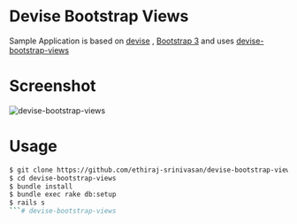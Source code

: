 # Devise Bootstrap Views 
  Sample Application is based on [devise](https://github.com/plataformatec/devise) , [Bootstrap 3](https://github.com/twbs/bootstrap-sass) and uses [devise-bootstrap-views](https://github.com/hisea/devise-bootstrap-views)

# Screenshot

  ![devise-bootstrap-views](https://raw.githubusercontent.com/ethiraj-srinivasan/devise-bootstrap-views/master/app/assets/images/screenshot.png)
# Usage

```sh
$ git clone https://github.com/ethiraj-srinivasan/devise-bootstrap-views.git
$ cd devise-bootstrap-views
$ bundle install
$ bundle exec rake db:setup
$ rails s
```# devise-bootstrap-views

